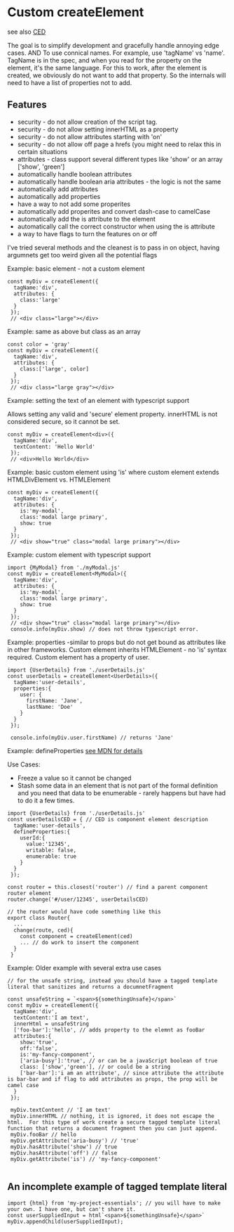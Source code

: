 # Custom createElement

see also [CED](customElementDefinition.md)

The goal is to simplify development and gracefully handle annoying edge cases.
AND
To use connical names.  For example, use 'tagName' vs 'name'. TagName is in the spec, and when you read for the property on the element, it's the same language.
For this to work, after the element is created, we obviously do not want to add that property. So the internals will need to have a list of properties not to add.

## Features

* security - do not allow creation of the script tag.
* security - do not allow setting innerHTML as a property
* security - do not allow attributes starting with 'on'
* security - do not allow off page a hrefs (you might need to relax this in certain situations 
* attributes - class support several different types like 'show' or an array ['show', 'green']
* automatically handle boolean attributes
* automatically handle boolean aria attributes - the logic is not the same
* automatically add attributes
* automatically add properties
* have a way to not add some properites
* automatically add properites and convert dash-case to camelCase
* automatically add the is attribute to the element 
* automatically call the correct constructor when using the is attribute
* a way to have flags to turn the features on or off

I've tried several methods and the cleanest is to pass in on object, having argumnets get too weird given all the potential flags

Example: basic element - not a custom element
```
const myDiv = createElement({
  tagName:'div',
  attributes: {
    class:'large'
  }
 });
 // <div class="large"></div>
```

Example: same as above but class as an array
```
const color = 'gray'
const myDiv = createElement({
  tagName:'div',
  attributes: {
    class:['large', color]
  }
 });
 // <div class="large gray"></div>
```

Example: setting the text of an element with typescript support

Allows setting any valid and 'secure' element property. innerHTML is not considered secure, so it cannot be set.

```
const myDiv = createElement<div>({
  tagName:'div',
  textContent: 'Hello World'
 });
 // <div>Hello World</div>
```

Example: basic custom element using 'is' where custom element extends HTMLDivElement vs. HTMLElement
```
const myDiv = createElement({
  tagName:'div',
  attributes: {
    is:'my-modal',
    class:'modal large primary',
    show: true
  }
 });
 // <div show="true" class="modal large primary"></div>
```

Example: custom element with typescript support
```
import {MyModal} from './myModal.js'
const myDiv = createElement<MyModal>({
  tagName:'div',
  attributes: {
    is:'my-modal',
    class:'modal large primary',
    show: true
  }
 });
 // <div show="true" class="modal large primary"></div>
 console.info(myDiv.show) // does not throw typescript error.
```

Example: properties -similar to props but do not get bound as attributes like in other frameworks. 
Custom element inherits HTMLElement - no 'is' syntax required.
Custom element has a property of user.
```
import {UserDetails} from './userDetails.js'
const userDetails = createElement<UserDetails>({
  tagName:'user-details',
  properties:{
    user: {
      firstName: 'Jane',
      lastName: 'Doe'
    }
  }
 });

 console.info(myDiv.user.firstName) // returns 'Jane'
```

Example: defineProperties 
[see MDN for details](https://developer.mozilla.org/en-US/docs/Web/JavaScript/Reference/Global_Objects/Object/defineProperties)

Use Cases:
  * Freeze a value so it cannot be changed
  * Stash some data in an element that is not part of the formal definition and you need that data to be enumerable - rarely happens but have had to do it a few times.
```
import {UserDetails} from './userDetails.js'
const userDetailsCED = { // CED is component element description
  tagName:'user-details',
  defineProperties:{
    userId:{
      value:'12345',
      writable: false,
      enumerable: true
    }
  }
 });

const router = this.closest('router') // find a parent component router element
router.change('#/user/12345', userDetailsCED)

// the router would have code something like this
export class Router{
  ...
  change(route, ced){
    const component = createElement(ced)
    ... // do work to insert the component
  }
 }
```

Example: Older example with several extra use cases

```
// for the unsafe string, instead you should have a tagged template literal that sanitizes and returns a documnetFragment

const unsafeString = `<span>${somethingUnsafe}</span>`
const myDiv = createElement({
  tagName:'div',
  textContent:'I am text',
  innerHtml = unsafeString
  ['foo-bar']:'hello', // adds property to the elemnt as fooBar
  attributes:{
    show:'true',
    off:'false',
    is:'my-fancy-component',
    ['aria-busy']:'true', // or can be a javaScript boolean of true
    class: ['show','green'], // or could be a string
    ['bar-bar']:'i am an attribute', // since attribute the attribute is bar-bar and if flag to add attributes as props, the prop will be camel case
  }
 });
 
 myDiv.textContent // 'I am text'
 myDiv.innerHTML // nothing, it is ignored, it does not escape the html.  For this type of work create a secure tagged template literal function that returns a document fragment then you can just append.
 myDiv.fooBar // hello
 myDiv.getAttribute('aria-busy') // 'true'
 myDiv.hasAttribute('show') // true
 myDiv.hasAttribute('off') // false
 myDiv.getAttribute('is') // 'my-fancy-component'
 
```

## An incomplete example of tagged template literal
```
import {html} from 'my-project-essentials'; // you will have to make your own. I have one, but can't share it.
const userSuppliedInput = html`<span>${somethingUnsafe}</span>`
myDiv.appendChild(userSuppliedInput);

```
